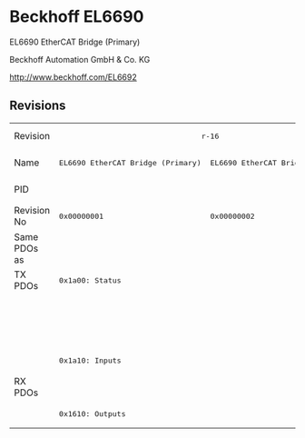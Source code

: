# Beckhoff EL6690

EL6690 EtherCAT Bridge (Primary)

Beckhoff Automation GmbH & Co. KG

http://www.beckhoff.com/EL6692

## Revisions
<table>
<tr >
<td>Revision</td>
<td colspan=2 align="center"><pre>r-16</pre></td>
<td colspan=2 align="center"><pre>r0</pre></td>
<td colspan=2 align="center"><pre>r1</pre></td>
<td><pre>r2</pre></td>
<td><pre>r3</pre></td>
</tr>
<tr >
<td>Name</td>
<td><pre>EL6690 EtherCAT Bridge (Primary)</pre></td>
<td><pre>EL6690 EtherCAT Bridge (Secondary)</pre></td>
<td><pre>EL6690 EtherCAT Bridge terminal (Primary)</pre></td>
<td><pre>EL6690 EtherCAT Bridge terminal (Secondary)</pre></td>
<td><pre>EL6690 EtherCAT Bridge terminal (Primary)</pre></td>
<td colspan=3 align="center"><pre>EL6690 EtherCAT Bridge terminal (Secondary)</pre></td>
</tr>
<tr >
<td>PID</td>
<td colspan=8 align="center"><pre>0x1a223052</pre></td>
</tr>
<tr >
<td>Revision No</td>
<td><pre>0x00000001</pre></td>
<td><pre>0x00000002</pre></td>
<td><pre>0x00100001</pre></td>
<td><pre>0x00100002</pre></td>
<td><pre>0x00110001</pre></td>
<td><pre>0x00110002</pre></td>
<td><pre>0x00120002</pre></td>
<td><pre>0x00130002</pre></td>
</tr>
<tr >
<td>Same PDOs as</td>
<td colspan=8 align="center"><pre></pre></td>
</tr>
<tr class="txpdo pdosection">
<td rowspan=4 valign=top>TX PDOs</td>
<td colspan=2 align="left"><pre>0x1a00: Status</pre></td>
<td></td>
<td><pre>0x1a00: Status</pre></td>
<td></td>
<td colspan=3 align="left"><pre>0x1a00: Status</pre></td>
<td></td>
</tr>
<tr class="txpdo pdosection">
<td colspan=2 align="left"></td>
<td><pre>0x1a01: Status</pre></td>
<td></td>
<td><pre>0x1a01: Status</pre></td>
<td colspan=3 align="left"></td>
</tr>
<tr class="txpdo pdosection">
<td colspan=2 align="left"></td>
<td><pre>0x1a00: Inputs</pre></td>
<td></td>
<td><pre>0x1a00: Inputs</pre></td>
<td colspan=3 align="left"></td>
</tr>
<tr class="txpdo pdosection">
<td colspan=2 align="left"><pre>0x1a10: Inputs</pre></td>
<td></td>
<td><pre>0x1a10: Inputs</pre></td>
<td></td>
<td colspan=3 align="left"><pre>0x1a10: Inputs</pre></td>
</tr>
<tr class="rxpdo pdosection">
<td rowspan=2 valign=top>RX PDOs</td>
<td colspan=2 align="left"></td>
<td><pre>0x1600: Outputs</pre></td>
<td></td>
<td><pre>0x1600: Outputs</pre></td>
<td colspan=4 align="left"></td>
</tr>
<tr class="rxpdo pdosection">
<td colspan=2 align="left"><pre>0x1610: Outputs</pre></td>
<td></td>
<td><pre>0x1610: Outputs</pre></td>
<td></td>
<td colspan=3 align="left"><pre>0x1610: Outputs</pre></td>
</tr>
</table>
